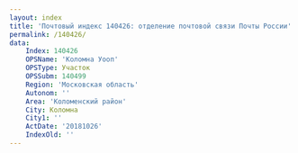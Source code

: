```yaml
---
layout: index
title: 'Почтовый индекс 140426: отделение почтовой связи Почты России'
permalink: /140426/
data:
    Index: 140426
    OPSName: 'Коломна Уооп'
    OPSType: Участок
    OPSSubm: 140499
    Region: 'Московская область'
    Autonom: ''
    Area: 'Коломенский район'
    City: Коломна
    City1: ''
    ActDate: '20181026'
    IndexOld: ''
---
```

